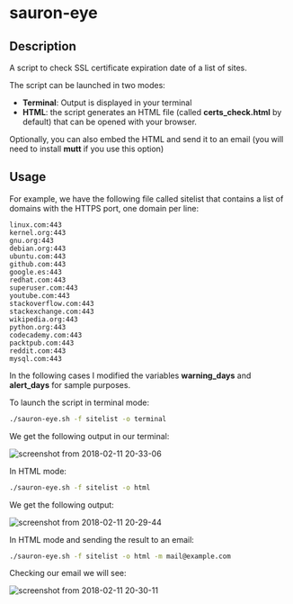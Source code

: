 # sauron-eye

## Description

A script to check SSL certificate expiration date of a list of sites.

The script can be launched in two modes:

* **Terminal**: Output is displayed in your terminal
* **HTML**: the script generates an HTML file (called **certs_check.html** by default) that can be opened with your browser. 

Optionally, you can also embed the HTML and send it to an email (you will need to install **mutt** if you use this option)

## Usage

For example, we have the following file called sitelist that contains a list of domains with the HTTPS port, one domain per line:

```
linux.com:443
kernel.org:443
gnu.org:443
debian.org:443
ubuntu.com:443
github.com:443
google.es:443
redhat.com:443
superuser.com:443
youtube.com:443
stackoverflow.com:443
stackexchange.com:443
wikipedia.org:443
python.org:443
codecademy.com:443
packtpub.com:443
reddit.com:443
mysql.com:443
```

In the following cases I modified the variables **warning_days** and **alert_days** for sample purposes. 

To launch the script in terminal mode:
```bash
./sauron-eye.sh -f sitelist -o terminal
```
We get the following output in our terminal:

![screenshot from 2018-02-11 20-33-06](https://user-images.githubusercontent.com/12804701/36077449-5f85d338-0f6b-11e8-991d-1ffef916d4b6.png)

In HTML mode:
```bash
./sauron-eye.sh -f sitelist -o html
```
We get the following output:

![screenshot from 2018-02-11 20-29-44](https://user-images.githubusercontent.com/12804701/36077452-6c282e4c-0f6b-11e8-966b-f3d863298586.png)

In HTML mode and sending the result to an email:
```bash
./sauron-eye.sh -f sitelist -o html -m mail@example.com
```
Checking our email we will see:

![screenshot from 2018-02-11 20-30-11](https://user-images.githubusercontent.com/12804701/36078161-891bb566-0f73-11e8-984c-1cd65127a8e4.png)

